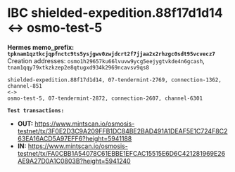 # IBC shielded-expedition.88f17d1d14 <-> osmo-test-5

**Hermes memo_prefix: `tpknam1qztkcjqpfnctc9ts5ysjgwv0zwjdcrt2f7jjaa2x2rhzgc0sdt95vcvecz7`**  
Creation addresses: `osmo1h29657ku66lvuvw9ycg5eejygtvkde4n6gcash`, `tnam1qqy79xtkzkzep2e8qtugxd934k2969ncavsv9qs8`
~~~
shielded-expedition.88f17d1d14, 07-tendermint-2769, connection-1362, channel-851
<->
osmo-test-5, 07-tendermint-2872, connection-2607, channel-6301
~~~

**`Test transactions:`**

- **OUT:** https://www.mintscan.io/osmosis-testnet/tx/3F0E2D3C9A209FFB1DC84BE2BAD491A1DEAF5E1C724F8C263EA16ACD5A97EFF6?height=5941188  
- **IN:** https://www.mintscan.io/osmosis-testnet/tx/FA0CBB1A54078C61EBBE1EFCAC15515E6D6C421281969E26AE9A27D0A1C0803B?height=5941240
